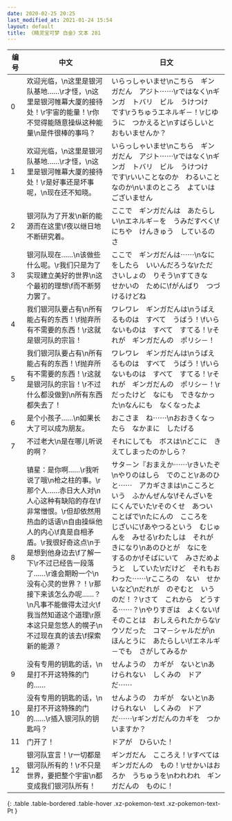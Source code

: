 ```yaml
---
date: 2020-02-25 20:25
last_modified_at: 2021-01-24 15:54
layout: default
title: 《精灵宝可梦 白金》文本 281
---
```

| 编号 | 中文 | 日文 |
| ---- | ---- | ---- |
| 0 | 欢迎光临，\n这里是银河队基地……\r才怪，\n这里是银河帷幕大厦的接待处！\r宇宙的能量！\r你不觉得能随意操纵这种能量\n是件很棒的事吗？ | いらっしゃいませ\nこちら　ギンガだん　アジト⋯⋯\rではなく\nギンガ　トバリ　ビル　うけつけ　です\rうちゅうエネルギ－！\rじゆうに　つかえると\nすばらしいと　おもいませんか？ |
| 1 | 欢迎光临，\n这里是银河队基地……\r才怪，\n这里是银河帷幕大厦的接待处！\r是好事还是坏事呢，\n现在还不知晓。 | いらっしゃいませ\nこちら　ギンガだん　アジト⋯⋯\rではなく\nギンガ　トバリ　ビル　うけつけ　です\rいいことなのか　わるいことなのか\nいまのところ　よていは　ございません |
| 2 | 银河队为了开发\n新的能源而在这里\f夜以继日地不断研究着。 | ここで　ギンガだんは　あたらしい\nエネルギ－を　うみだすべく\fにちや　けんきゅう　しているのさ |
| 3 | 银河队现在……\n该做些什么呢。\r我们只是为了实现建立美好的世界\n这个最初的理想\f而不断努力罢了。 | ここで　ギンガだんは⋯⋯\nなにをしたら　いいんだろうな\rただ　さいしょの　りそう\nすてきな　せかいの　ために\fがんばり　つづけるけどね |
| 4 | 我们银河队要占有\n所有能占有的东西！\f抛弃所有不需要的东西！\r这就是银河队的宗旨！ | ワレワレ　ギンガだんは\nうばえるものは　すべて　うばう！\fいらないものは　すべて　すてる！\rそれが　ギンガだんの　ポリシ－！ |
| 5 | 我们银河队要占有\n所有能占有的东西！\f抛弃所有不需要的东西！\r这就是银河队的宗旨！\r不过什么都没做到\n所有东西都失去了！ | ワレワレ　ギンガだんは\nうばえるものは　すべて　うばう！\fいらないものは　すべて　すてる！\rそれが　ギンガだんの　ポリシ－！\rだったけど　なにも　できなかった\nなんにも　なくなったよ |
| 6 | 是个小孩子……\n如果长大了可以成为朋友。 | おこさま　ね⋯⋯\nおおきくなったら　なかまに　したげる |
| 7 | 不过老大\n是在哪儿听说的啊？ | それにしても　ボスは\nどこに　きえてしまったのかしら？ |
| 8 | 镇星：是你啊……\r我听说了哦\n枪之柱的事。\r那个人……赤日大人对\n人心这种有缺陷的存在\f非常憎恨。\r但却依然用热血的话语\n自由操纵他人的内心\f真是自相矛盾。\r我很好奇这点\n于是想到他身边去\f了解一下\r不过已经告一段落了……\r谁会期盼一个\n没有心灵的世界？！\r那接下来该怎么办呢……？\n凡事不能做得太过火\f我当然知道这个道理\r原本这只是忽悠人的幌子\n不过现在真的该去\f探索新的能源？ | サタ－ン『おまえか⋯⋯\rきいたぞ\nやりのはしら　でのこと\rあのひと⋯⋯　アカギさまは\nこころという　ふかんぜんな\fそんざいを　にくんでいた\rそのくせ　あつい　ことばで\nたにんの　こころを　じざいに\fあやつるという　むじゅんを　みせる\rわたしは　それが　きになり\nあのひとが　なにを　するのか\fそばにいて　みさだめようと　していた\rだけど　それもおわった⋯⋯\rこころの　ない　せかいなど\nだれが　のぞむと　いうのだ！？\rさて　これから　どうする⋯⋯？\nやりすぎは　よくない\fそのことは　おしえられたからな\rウソだった　コマ－シャルだが\nほんとうに　あたらしい\fエネルギ－でも　さがしてみるか |
| 9 | 没有专用的钥匙的话，\n是打不开这特殊的门的…… | せんようの　カギが　ないと\nあけられない　しくみの　ドアだ⋯⋯ |
| 10 | 没有专用的钥匙的话，\n是打不开这特殊的门的……\r插入银河队的钥匙吗？ | せんようの　カギが　ないと\nあけられない　しくみの　ドアだ⋯⋯\rギンガだんのカギを　つかいますか？ |
| 11 | 门开了！ | ドアが　ひらいた！ |
| 12 | 银河队宣言！\r一切都是银河队所有的！\r不只是世界，要把整个宇宙\n都变成我们银河队所有！ | ギンガだん　こころえ！\rすべては　ギンガだんの　もの！\rせかいはおろか　うちゅうを\nわれわれ　ギンガだんの　ものに！ |
{: .table .table-bordered .table-hover .xz-pokemon-text .xz-pokemon-text-Pt }